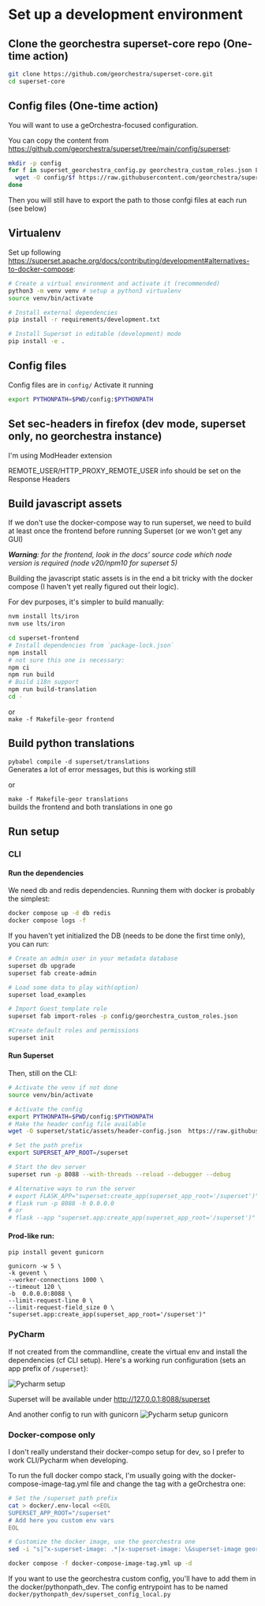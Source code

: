 # Set up a development environment

## Clone the georchestra superset-core repo (One-time action)

```bash
git clone https://github.com/georchestra/superset-core.git
cd superset-core
```

## Config files (One-time action)

You will want to use a geOrchestra-focused configuration.

You can copy the content from https://github.com/georchestra/superset/tree/main/config/superset:
```bash
mkdir -p config
for f in superset_georchestra_config.py georchestra_custom_roles.json LocalizationFr.py GeorchestraCustomizations.py; do
  wget -O config/$f https://raw.githubusercontent.com/georchestra/superset/refs/heads/main/config/superset/$f
done
```

Then you will still have to export the path to those confgi files at each run (see below)


## Virtualenv

Set up following https://superset.apache.org/docs/contributing/development#alternatives-to-docker-compose: 

```bash
# Create a virtual environment and activate it (recommended)
python3 -m venv venv # setup a python3 virtualenv
source venv/bin/activate

# Install external dependencies
pip install -r requirements/development.txt

# Install Superset in editable (development) mode
pip install -e .
```

## Config files
Config files are in `config/`
Activate it running
```bash
export PYTHONPATH=$PWD/config:$PYTHONPATH
```

## Set sec-headers in firefox (dev mode, superset only, no georchestra instance)
I'm using ModHeader extension

REMOTE_USER/HTTP_PROXY_REMOTE_USER info should be set on the Response Headers

## Build javascript assets
If we don't use the docker-compose way to run superset, we need to build at least once the frontend before running Superset (or we won't get any GUI)

_**Warning**: for the frontend, look in the docs' source code which node version is required (node v20/npm10 for superset 5)_

Building the javascript static assets is in the end a bit tricky with the docker compose (I haven't yet really figured out their logic).

For dev purposes, it's simpler to build manually:
```bash
nvm install lts/iron
nvm use lts/iron

cd superset-frontend
# Install dependencies from `package-lock.json`
npm install
# not sure this one is necessary:
npm ci
npm run build
# Build i18n support
npm run build-translation
cd -
```
or   
`make -f Makefile-geor frontend`

## Build python translations
`pybabel compile -d superset/translations`  
Generates a lot of error messages, but this is working still

or   

`make -f Makefile-geor translations`  
builds the frontend and both translations in one go

## Run setup

### CLI

#### Run the dependencies
We need db and redis dependencies. Running them with docker is probably the simplest:
```bash
docker compose up -d db redis
docker compose logs -f
```

If you haven't yet initialized the DB (needs to be done the first time only), you can run:

```bash
# Create an admin user in your metadata database
superset db upgrade
superset fab create-admin

# Load some data to play with(option)
superset load_examples

# Import Guest_template role
superset fab import-roles -p config/georchestra_custom_roles.json 

#Create default roles and permissions
superset init
```

#### Run Superset
Then, still on the CLI:

```bash
# Activate the venv if not done
source venv/bin/activate

# Activate the config
export PYTHONPATH=$PWD/config:$PYTHONPATH
# Make the header config file available
wget -O superset/static/assets/header-config.json  https://raw.githubusercontent.com/georchestra/superset/refs/heads/main/extras/header-config.json

# Set the path prefix
export SUPERSET_APP_ROOT=/superset

# Start the dev server
superset run -p 8088 --with-threads --reload --debugger --debug

# Alternative ways to run the server
# export FLASK_APP="superset:create_app(superset_app_root='/superset')"
# flask run -p 8088 -h 0.0.0.0
# or
# flask --app "superset.app:create_app(superset_app_root='/superset')" run -p 8088 -h 0.0.0.0
```


#### Prod-like run:
```
pip install gevent gunicorn

gunicorn -w 5 \
-k gevent \
--worker-connections 1000 \
--timeout 120 \
-b  0.0.0.0:8088 \
--limit-request-line 0 \
--limit-request-field_size 0 \
"superset.app:create_app(superset_app_root='/superset')"
```

### PyCharm

If not created from the commandline, create the virtual env and install the dependencies (cf CLI setup).
Here's a working run configuration (sets an app prefix of `/superset`):

![Pycharm setup](images/pycharm-setup.png)

Superset will be available under http://127.0.0.1:8088/superset

And another config to run with gunicorn
![Pycharm setup gunicorn](images/pycharm-gunicorn.png)

### Docker-compose only
I don't really understand their docker-compo setup for dev, so I prefer to work CLI/Pycharm when developing.

To run the full docker compo stack, I'm usually going with the docker-compose-image-tag.yml file and change the tag with a geOrchestra one:
```bash
# Set the /superset path prefix
cat > docker/.env-local <<EOL
SUPERSET_APP_ROOT="/superset"
# Add here you custom env vars
EOL

# Customize the docker image, use the georchestra one
sed -i "s|^x-superset-image: .*|x-superset-image: \&superset-image georchestra/superset:latest|" docker-compose-image-tag.yml

docker compose -f docker-compose-image-tag.yml up -d
```

If you want to use the georchestra custom config, you'll have to add them in the docker/pythonpath_dev. The config entrypoint has to be named `docker/pythonpath_dev/superset_config_local.py`


